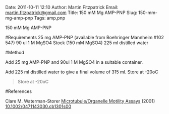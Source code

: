 Date: 2011-10-11 12:10
Author: Martin Fitzpatrick
Email: martin.fitzpatrick@gmail.com
Title: 150 mM Mg AMP-PNP
Slug: 150-mm-mg-amp-pnp
Tags: amp,pnp

150 mM Mg AMP-PNP





#Requirements
25 mg AMP-PNP (available from Boehringer Mannheim #102 547)
90 ul 1 M MgSO4 Stock (150 mM MgSO4)
225 ml distilled water

#Method

Add 25 mg AMP-PNP and 90ul 1 M MgSO4 in a suitable container.



Add 225 ml distilled water to give a final volume of 315 ml. Store at -20oC


>Store at -20oC




#References


Clare M. Waterman-Storer [Microtubule/Organelle Motility Assays](http://dx.doi.org/10.1002/0471143030.cb1301s00)  (2001)
[10.1002/0471143030.cb1301s00](http://dx.doi.org/10.1002/0471143030.cb1301s00)





